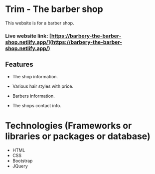 # Trim - The barber shop

This website is for a barber shop.

### Live website link: [https://barbery-the-barber-shop.netlify.app/](https://barbery-the-barber-shop.netlify.app/)



## Features

* The shop information.

* Various hair styles with price.

* Barbers information.

* The shops contact info.


# Technologies (Frameworks or libraries or packages or database)

* HTML
* CSS
* Bootstrap
* JQuery

